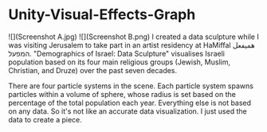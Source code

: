 # Unity-Visual-Effects-Graph

![](Screenshot A.jpg)
![](Screenshot B.png)
I created a data sculpture while I was visiting Jerusalem to take part in an artist residency at HaMiffal هميفعل המפעל. "Demographics of Israel: Data Sculpture" visualises Israeli population based on its four main religious groups (Jewish, Muslim, Christian, and Druze) over the past seven decades.

There are four particle systems in the scene. Each particle system spawns particles within a volume of sphere, whose radius is set based on the percentage of the total population each year. Everything else is not based on any data.
So it's not like an accurate data visualization. I just used the data to create a piece.
